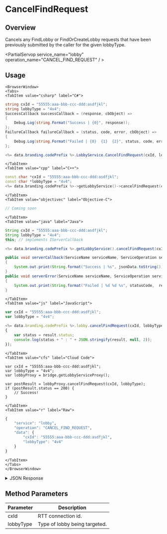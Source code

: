 # CancelFindRequest
## Overview
Cancels any FindLobby or FindOrCreateLobby requests that have been previously submitted by the caller for the given lobbyType.

<PartialServop service_name="lobby" operation_name="CANCEL_FIND_REQUEST" / >

## Usage

```mdx-code-block
<BrowserWindow>
<Tabs>
<TabItem value="csharp" label="C#">
```

```csharp
string cxId = "55555:aaa-bbb-ccc-ddd:asdfjkl";
string lobbyType = "4v4";
SuccessCallback successCallback = (response, cbObject) =>
{
    Debug.Log(string.Format("Success | {0}", response));
};
FailureCallback failureCallback = (status, code, error, cbObject) =>
{
    Debug.Log(string.Format("Failed | {0}  {1}  {2}", status, code, error));
};

<%= data.branding.codePrefix %>.LobbyService.CancelFindRequest(cxId, lobbyType, successCallback, failureCallback);
```

```mdx-code-block
</TabItem>
<TabItem value="cpp" label="C++">
```

```cpp
const char *cxId = "55555:aaa-bbb-ccc-ddd:asdfjkl";
const char *lobbyType = "4v4";
<%= data.branding.codePrefix %>->getLobbyService()->cancelFindRequest(cxId, lobbyType, this);
```

```mdx-code-block
</TabItem>
<TabItem value="objectivec" label="Objective-C">
```

```objectivec
// Coming soon
```

```mdx-code-block
</TabItem>
<TabItem value="java" label="Java">
```

```java
String cxId = "55555:aaa-bbb-ccc-ddd:asdfjkl";
String lobbyType = "4v4";
this; // implements IServerCallback

<%= data.branding.codePrefix %>.getLobbyService().cancelFindRequest(cxId, lobbyType, this);

public void serverCallback(ServiceName serviceName, ServiceOperation serviceOperation, JSONObject jsonData)
{
    System.out.print(String.format("Success | %s", jsonData.toString()));
}
public void serverError(ServiceName serviceName, ServiceOperation serviceOperation, int statusCode, int reasonCode, String jsonError)
{
    System.out.print(String.format("Failed | %d %d %s", statusCode,  reasonCode, jsonError.toString()));
}
```

```mdx-code-block
</TabItem>
<TabItem value="js" label="JavaScript">
```

```javascript
var cxId = "55555:aaa-bbb-ccc-ddd:asdfjkl";
var lobbyType = "4v4";

<%= data.branding.codePrefix %>.lobby.cancelFindRequest(cxId, lobbyType, result =>
{
	var status = result.status;
	console.log(status + " : " + JSON.stringify(result, null, 2));
});
```

```mdx-code-block
</TabItem>
<TabItem value="cfs" label="Cloud Code">
```

```cfscript
var cxId = "55555:aaa-bbb-ccc-ddd:asdfjkl";
var lobbyType = "4v4";
var lobbyProxy = bridge.getLobbyServiceProxy();

var postResult = lobbyProxy.cancelFindRequest(cxId, lobbyType);
if (postResult.status == 200) {
    // Success!
}
```

```mdx-code-block
</TabItem>
<TabItem value="r" label="Raw">
```

```r
{
	"service": "lobby",
	"operation": "CANCEL_FIND_REQUEST",
	"data": {
		"cxId": "55555:aaa-bbb-ccc-ddd:asdfjkl",
		"lobbyType": "4v4"
	}
}
```

```mdx-code-block
</TabItem>
</Tabs>
</BrowserWindow>
```

<details>
<summary>JSON Response</summary>


</details>

## Method Parameters
Parameter | Description
--------- | -----------
cxId | RTT connection id. 
lobbyType | Type of lobby being targeted. 


